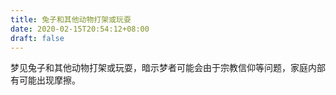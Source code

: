 ```yaml
---
title: 兔子和其他动物打架或玩耍
date: 2020-02-15T20:54:12+08:00
draft: false
---
```


梦见兔子和其他动物打架或玩耍，暗示梦者可能会由于宗教信仰等问题，家庭内部有可能出现摩擦。<br>
